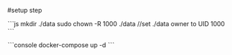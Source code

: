 #setup step

ˋˋˋjs
mkdir ./data
sudo chown -R 1000 ./data  //set ./data owner to UID 1000
ˋˋˋ

ˋˋˋconsole
docker-compose up -d
ˋˋˋ
